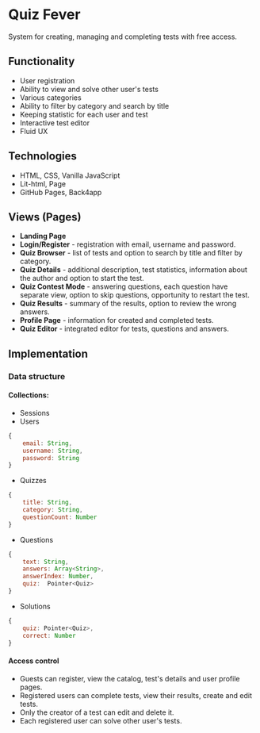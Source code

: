# Quiz Fever

System for creating, managing and completing tests with free access.

## Functionality

-   User registration
-   Ability to view and solve other user's tests
-   Various categories
-   Ability to filter by category and search by title
-   Keeping statistic for each user and test
-   Interactive test editor
-   Fluid UX

## Technologies

-   HTML, CSS, Vanilla JavaScript
-   Lit-html, Page
-   GitHub Pages, Back4app

## Views (Pages)

-   **Landing Page**
-   **Login/Register** - registration with email, username and password.
-   **Quiz Browser** - list of tests and option to search by title and filter by category.
-   **Quiz Details** - additional description, test statistics, information about the author and option to start the test.
-   **Quiz Contest Mode** - answering questions, each question have separate view, option to skip questions, opportunity to restart the test.
-   **Quiz Results** - summary of the results, option to review the wrong answers.
-   **Profile Page** - information for created and completed tests.
-   **Quiz Editor** - integrated editor for tests, questions and answers.

## Implementation

### Data structure

#### Collections:

-   Sessions
-   Users

```javascript
{
    email: String,
    username: String,
    password: String
}
```

-   Quizzes

```javascript
{
    title: String,
    category: String,
    questionCount: Number
}
```

-   Questions

```javascript
{
    text: String,
    answers: Array<String>,
    answerIndex: Number,
    quiz:  Pointer<Quiz>
}
```

-   Solutions

```javascript
{
    quiz: Pointer<Quiz>,
    correct: Number
}
```

#### Access control

-   Guests can register, view the catalog, test's details and user profile pages.
-   Registered users can complete tests, view their results, create and edit tests.
-   Only the creator of a test can edit and delete it.
-   Each registered user can solve other user's tests.
